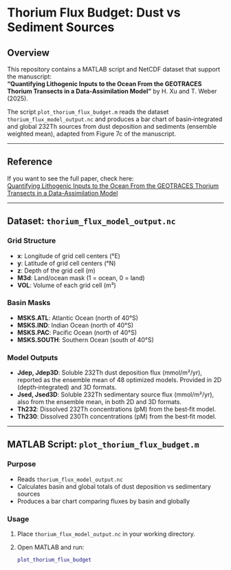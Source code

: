 # Thorium Flux Budget: Dust vs Sediment Sources

## Overview
This repository contains a MATLAB script and NetCDF dataset that support the manuscript:  
**“Quantifying Lithogenic Inputs to the Ocean From the GEOTRACES Thorium Transects in a Data-Assimilation Model”** by H. Xu and T. Weber (2025).  

The script `plot_thorium_flux_budget.m` reads the dataset `thorium_flux_model_output.nc` and produces a bar chart of basin‐integrated and global 232Th sources from dust deposition and sediments (ensemble weighted mean), adapted from Figure 7c of the manuscript.  

---

## Reference
If you want to see the full paper, check here:  
[Quantifying Lithogenic Inputs to the Ocean From the GEOTRACES Thorium Transects in a Data-Assimilation Model](https://agupubs.onlinelibrary.wiley.com/doi/full/10.1029/2024GB008485)

---

## Dataset: `thorium_flux_model_output.nc`

### Grid Structure
- **x**: Longitude of grid cell centers (°E)  
- **y**: Latitude of grid cell centers (°N)  
- **z**: Depth of the grid cell (m)  
- **M3d**: Land/ocean mask (1 = ocean, 0 = land)  
- **VOL**: Volume of each grid cell (m³)  

### Basin Masks
- **MSKS.ATL**: Atlantic Ocean (north of 40°S)  
- **MSKS.IND**: Indian Ocean (north of 40°S)  
- **MSKS.PAC**: Pacific Ocean (north of 40°S)  
- **MSKS.SOUTH**: Southern Ocean (south of 40°S)  

### Model Outputs
- **Jdep, Jdep3D**: Soluble 232Th dust deposition flux (mmol/m²/yr), reported as the ensemble mean of 48 optimized models. Provided in 2D (depth‐integrated) and 3D formats.  
- **Jsed, Jsed3D**: Soluble 232Th sedimentary source flux (mmol/m²/yr), also from the ensemble mean, in both 2D and 3D formats.  
- **Th232**: Dissolved 232Th concentrations (pM) from the best‐fit model.  
- **Th230**: Dissolved 230Th concentrations (pM) from the best‐fit model.  

---

## MATLAB Script: `plot_thorium_flux_budget.m`

### Purpose
- Reads `thorium_flux_model_output.nc`  
- Calculates basin and global totals of dust deposition vs sedimentary sources  
- Produces a bar chart comparing fluxes by basin and globally  

### Usage
1. Place `thorium_flux_model_output.nc` in your working directory.  
2. Open MATLAB and run:  

   ```matlab
   plot_thorium_flux_budget
